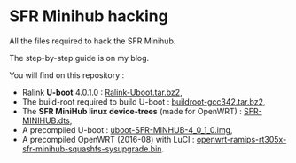 # SFR Minihub hacking
All the files required to hack the SFR Minihub.

The step-by-step guide is on my blog.

You will find on this repository :

* Ralink **U-boot** 4.0.1.0 : [Ralink-Uboot.tar.bz2](Ralink-Uboot.tar.bz2),
* The build-root required to build U-boot : [buildroot-gcc342.tar.bz2](buildroot-gcc342.tar.bz2),
* The **SFR MiniHub linux device-trees** (made for OpenWRT) : [SFR-MINIHUB.dts](SFR-MINIHUB.dts),
* A precompiled U-boot : [uboot-SFR-MINHUB-4_0_1_0.img](uboot-SFR-MINHUB-4_0_1_0.img),
* A precompiled OpenWRT (2016-08) with LuCI : [openwrt-ramips-rt305x-sfr-minihub-squashfs-sysupgrade.bin](openwrt-ramips-rt305x-sfr-minihub-squashfs-sysupgrade.bin).
